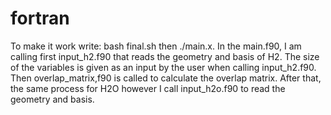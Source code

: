 # fortran

To make it work write: bash final.sh then ./main.x.
In the main.f90, I am calling first input_h2.f90 that reads the geometry and basis of H2. 
The size of the variables is given as an input by the user when calling input_h2.f90.
Then overlap_matrix,f90 is called to calculate the overlap matrix. 
After that, the same process for H2O however I call input_h2o.f90 to read the geometry and basis.
